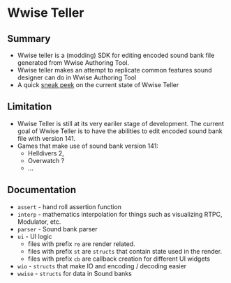 # Wwise Teller

## Summary

- Wwise teller is a (modding) SDK for editing encoded sound bank file generated 
from Wwise Authoring Tool. 
- Wwise teller makes an attempt to replicate common features sound designer can 
do in Wwise Authoring Tool
- A quick [sneak peek](https://youtu.be/36MphHqG2ks](https://youtu.be/36MphHqG2ks)) on the current state of 
Wwise Teller

## Limitation

- Wwise Teller is still at its very eariler stage of development. The current 
goal of Wwise Teller is to have the abilities to edit encoded sound bank file 
with version 141.
- Games that make use of sound bank version 141:
  - Helldivers 2,
  - Overwatch ?
  - ...

## Documentation

- `assert` - hand roll assertion function
- `interp` - mathematics interpolation for things such as visualizing RTPC, 
Modulator, etc.
- `parser` - Sound bank parser
- `ui` - UI logic
    - files with prefix `re` are render related.
    - files with prefix `st` are `structs` that contain state used in the render.
    - files with prefix `cb` are callback creation for different UI widgets
- `wio` - `structs` that make IO and encoding / decoding easier
- `wwise` - `structs` for data in Sound banks
